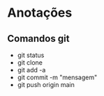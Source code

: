 # Anotações

## Comandos git

- git status
- git clone
- git add -a
- git commit -m "mensagem"
- git push origin main

